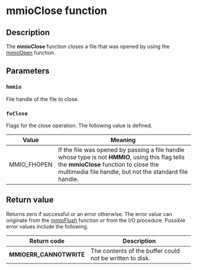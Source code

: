 # mmioClose function

## Description

The **mmioClose** function closes a file that was opened by using the [mmioOpen](https://learn.microsoft.com/previous-versions/dd757331(v=vs.85)) function.

## Parameters

### `hmmio`

File handle of the file to close.

### `fuClose`

Flags for the close operation. The following value is defined.

| Value | Meaning |
| --- | --- |
| MMIO_FHOPEN | If the file was opened by passing a file handle whose type is not **HMMIO**, using this flag tells the **mmioClose** function to close the multimedia file handle, but not the standard file handle. |

## Return value

Returns zero if successful or an error otherwise. The error value can originate from the [mmioFlush](https://learn.microsoft.com/previous-versions/dd757319(v=vs.85)) function or from the I/O procedure. Possible error values include the following.

| Return code | Description |
| --- | --- |
| **MMIOERR_CANNOTWRITE** | The contents of the buffer could not be written to disk. |